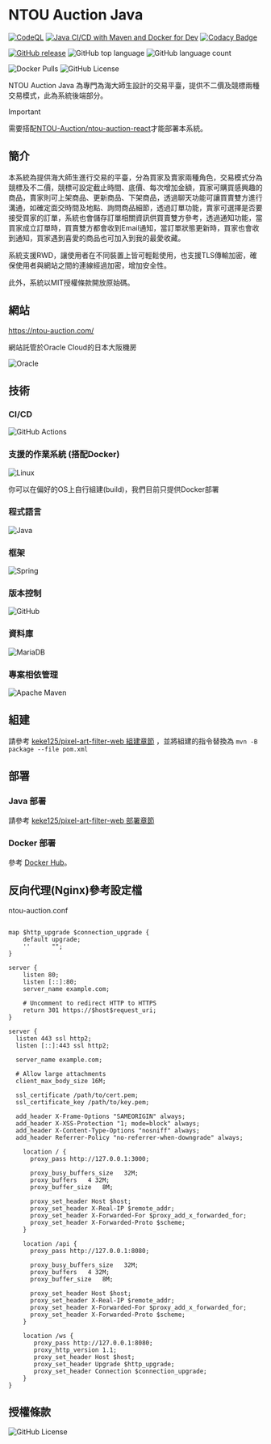 # NTOU Auction Java
[![CodeQL](https://github.com/NTOU-Auction/ntou-auction-java/actions/workflows/codeql.yml/badge.svg)](https://github.com/NTOU-Auction/ntou-auction-java/actions/workflows/codeql.yml)
[![Java CI/CD with Maven and Docker for Dev](https://github.com/NTOU-Auction/ntou-auction-java/actions/workflows/docker.yml/badge.svg)](https://github.com/NTOU-Auction/ntou-auction-java/actions/workflows/docker.yml)
[![Codacy Badge](https://app.codacy.com/project/badge/Grade/a77e36cfbae24597ada2297bcf6d55aa)](https://app.codacy.com/gh/NTOU-Auction/ntou-auction-java/dashboard?utm_source=gh&utm_medium=referral&utm_content=&utm_campaign=Badge_grade)

[![GitHub release](https://img.shields.io/github/release/NTOU-Auction/ntou-auction-java.svg)](https://github.com/NTOU-Auction/ntou-auction-java/releases/latest)
![GitHub top language](https://img.shields.io/github/languages/top/NTOU-Auction/ntou-auction-java)
![GitHub language count](https://img.shields.io/github/languages/count/NTOU-Auction/ntou-auction-java)

![Docker Pulls](https://img.shields.io/docker/pulls/keke125/ntou-auction-java)
![GitHub License](https://img.shields.io/github/license/NTOU-Auction/ntou-auction-java)

NTOU Auction Java 為專門為海大師生設計的交易平臺，提供不二價及競標兩種交易模式，此為系統後端部分。

> [!IMPORTANT]
> 需要搭配[NTOU-Auction/ntou-auction-react](https://github.com/NTOU-Auction/ntou-auction-react)才能部署本系統。

## 簡介

本系統為提供海大師生進行交易的平臺，分為買家及賣家兩種角色，交易模式分為競標及不二價，競標可設定截止時間、底價、每次增加金額，買家可購買感興趣的商品，賣家則可上架商品、更新商品、下架商品，透過聊天功能可讓買賣雙方進行溝通，如確定面交時間及地點、詢問商品細節，透過訂單功能，賣家可選擇是否要接受買家的訂單，系統也會儲存訂單相關資訊供買賣雙方參考，透過通知功能，當買家成立訂單時，買賣雙方都會收到Email通知，當訂單狀態更新時，買家也會收到通知，買家遇到喜愛的商品也可加入到我的最愛收藏。

系統支援RWD，讓使用者在不同裝置上皆可輕鬆使用，也支援TLS傳輸加密，確保使用者與網站之間的連線經過加密，增加安全性。

此外，系統以MIT授權條款開放原始碼。

## 網站
https://ntou-auction.com/

網站託管於Oracle Cloud的日本大阪機房

![Oracle](https://img.shields.io/badge/Oracle-F80000?style=for-the-badge&logo=oracle&logoColor=white)

## 技術

### CI/CD

![GitHub Actions](https://img.shields.io/badge/github%20actions-%232671E5.svg?style=for-the-badge&logo=githubactions&logoColor=white)

### 支援的作業系統 (搭配Docker)

![Linux](https://img.shields.io/badge/Linux-FCC624?style=for-the-badge&logo=linux&logoColor=black)

你可以在偏好的OS上自行組建(build)，我們目前只提供Docker部署

### 程式語言

![Java](https://img.shields.io/badge/java-%23ED8B00.svg?style=for-the-badge&logo=openjdk&logoColor=white)

### 框架

![Spring](https://img.shields.io/badge/spring-%236DB33F.svg?style=for-the-badge&logo=spring&logoColor=white)

### 版本控制

![GitHub](https://img.shields.io/badge/github-%23121011.svg?style=for-the-badge&logo=github&logoColor=white)

### 資料庫

![MariaDB](https://img.shields.io/badge/MariaDB-003545?style=for-the-badge&logo=mariadb&logoColor=white)

### 專案相依管理

![Apache Maven](https://img.shields.io/badge/Apache%20Maven-C71A36?style=for-the-badge&logo=Apache%20Maven&logoColor=white)

## 組建

請參考 [keke125/pixel-art-filter-web 組建章節](https://github.com/keke125/pixel-art-filter-web?tab=readme-ov-file#%E7%B5%84%E5%BB%BA) ，並將組建的指令替換為 ```mvn -B package --file pom.xml ```

## 部署

### Java 部署

請參考  [keke125/pixel-art-filter-web 部署章節](https://github.com/keke125/pixel-art-filter-web?tab=readme-ov-file#%E9%83%A8%E7%BD%B2)

### Docker 部署

參考 [Docker Hub](https://hub.docker.com/r/keke125/ntou-auction-java)。

## 反向代理(Nginx)參考設定檔

ntou-auction.conf

```nginx

map $http_upgrade $connection_upgrade {
    default upgrade;
    ''      "";
}

server {
    listen 80;
    listen [::]:80;
    server_name example.com;

    # Uncomment to redirect HTTP to HTTPS
    return 301 https://$host$request_uri;
}

server {
  listen 443 ssl http2;	
  listen [::]:443 ssl http2;
                                                                                
  server_name example.com;
                                                                                
  # Allow large attachments
  client_max_body_size 16M;
                                                                              
  ssl_certificate /path/to/cert.pem;
  ssl_certificate_key /path/to/key.pem;      
                                                                                                                                                           
  add_header X-Frame-Options "SAMEORIGIN" always; 
  add_header X-XSS-Protection "1; mode=block" always; 
  add_header X-Content-Type-Options "nosniff" always; 
  add_header Referrer-Policy "no-referrer-when-downgrade" always;
                                                                                
    location / {
      proxy_pass http://127.0.0.1:3000;

      proxy_busy_buffers_size   32M;
      proxy_buffers   4 32M;
      proxy_buffer_size   8M;

      proxy_set_header Host $host;
      proxy_set_header X-Real-IP $remote_addr;
      proxy_set_header X-Forwarded-For $proxy_add_x_forwarded_for;
      proxy_set_header X-Forwarded-Proto $scheme;
    }

    location /api {
      proxy_pass http://127.0.0.1:8080;

      proxy_busy_buffers_size   32M;
      proxy_buffers   4 32M;
      proxy_buffer_size   8M;

      proxy_set_header Host $host;
      proxy_set_header X-Real-IP $remote_addr;
      proxy_set_header X-Forwarded-For $proxy_add_x_forwarded_for;
      proxy_set_header X-Forwarded-Proto $scheme;
    }

    location /ws {
       proxy_pass http://127.0.0.1:8080;
       proxy_http_version 1.1;
       proxy_set_header Host $host;
       proxy_set_header Upgrade $http_upgrade;
       proxy_set_header Connection $connection_upgrade;
    }                                                           
}

```

## 授權條款

![GitHub License](https://img.shields.io/github/license/NTOU-Auction/ntou-auction-java)





